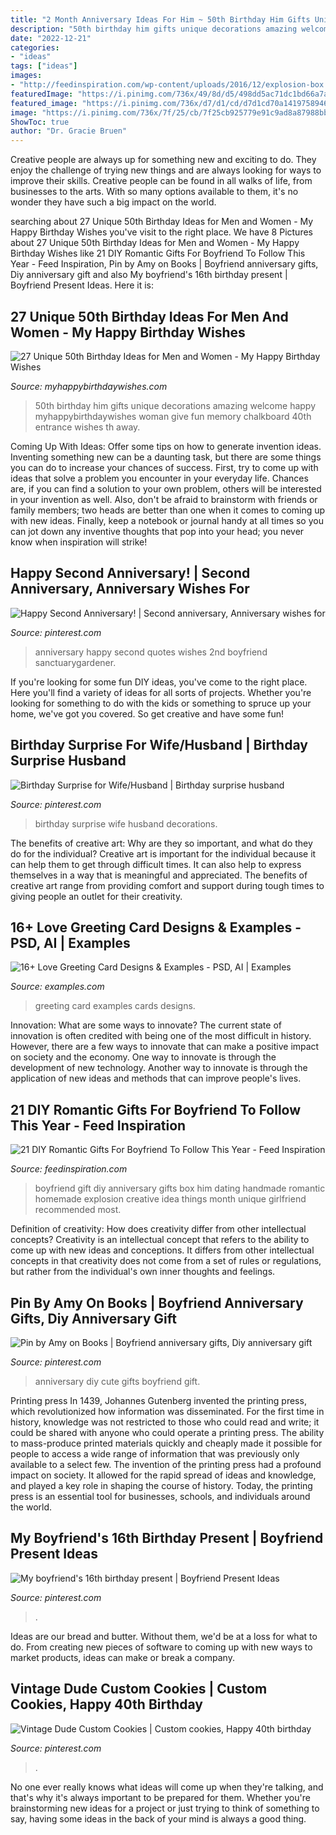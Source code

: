 ```yaml
---
title: "2 Month Anniversary Ideas For Him ~ 50th Birthday Him Gifts Unique Decorations Amazing Welcome Happy Myhappybirthdaywishes Woman Give Fun Memory Chalkboard 40th Entrance Wishes Th Away"
description: "50th birthday him gifts unique decorations amazing welcome happy myhappybirthdaywishes woman give fun memory chalkboard 40th entrance wishes th away"
date: "2022-12-21"
categories:
- "ideas"
tags: ["ideas"]
images:
- "http://feedinspiration.com/wp-content/uploads/2016/12/explosion-box.jpg"
featuredImage: "https://i.pinimg.com/736x/49/8d/d5/498dd5ac71dc1bd66a7a4c974b1fa06a.jpg"
featured_image: "https://i.pinimg.com/736x/d7/d1/cd/d7d1cd70a1419758946541ba107140cd.jpg"
image: "https://i.pinimg.com/736x/7f/25/cb/7f25cb925779e91c9ad8a87988bb8a6f--second-anniversary-anniversary-quotes.jpg"
ShowToc: true
author: "Dr. Gracie Bruen"
---
```



Creative people are always up for something new and exciting to do. They enjoy the challenge of trying new things and are always looking for ways to improve their skills. Creative people can be found in all walks of life, from businesses to the arts. With so many options available to them, it's no wonder they have such a big impact on the world.

	

		
searching about 27 Unique 50th Birthday Ideas for Men and Women - My Happy Birthday Wishes you've visit to the right place. We have 8 Pictures about 27 Unique 50th Birthday Ideas for Men and Women - My Happy Birthday Wishes like 21 DIY Romantic Gifts For Boyfriend To Follow This Year - Feed Inspiration, Pin by Amy on Books | Boyfriend anniversary gifts, Diy anniversary gift and also My boyfriend&#039;s 16th birthday present | Boyfriend Present Ideas. Here it is:
		
    
## 27 Unique 50th Birthday Ideas For Men And Women - My Happy Birthday Wishes

<img loading=lazy src="https://www.myhappybirthdaywishes.com/wp-content/uploads/2016/03/Welcome-Chalkboard-50th-Birthday-Ideas.jpg" onerror="this.onerror=null;this.src='https://tse2.mm.bing.net/th?id=OIP.OacuGSmDo4E4zZmtY_zUTgHaJ4&amp;pid=15.1';" alt="27 Unique 50th Birthday Ideas for Men and Women - My Happy Birthday Wishes">

_Source: myhappybirthdaywishes.com_

>50th birthday him gifts unique decorations amazing welcome happy myhappybirthdaywishes woman give fun memory chalkboard 40th entrance wishes th away. 

	

Coming Up With Ideas: Offer some tips on how to generate invention ideas.
Inventing something new can be a daunting task, but there are some things you can do to increase your chances of success. First, try to come up with ideas that solve a problem you encounter in your everyday life. Chances are, if you can find a solution to your own problem, others will be interested in your invention as well. Also, don't be afraid to brainstorm with friends or family members; two heads are better than one when it comes to coming up with new ideas. Finally, keep a notebook or journal handy at all times so you can jot down any inventive thoughts that pop into your head; you never know when inspiration will strike!

    
## Happy Second Anniversary! | Second Anniversary, Anniversary Wishes For

<img loading=lazy src="https://i.pinimg.com/736x/7f/25/cb/7f25cb925779e91c9ad8a87988bb8a6f--second-anniversary-anniversary-quotes.jpg" onerror="this.onerror=null;this.src='https://tse1.mm.bing.net/th?id=OIP.Nsj-Yaw4DCqir4g9zH8qBwHaHa&amp;pid=15.1';" alt="Happy Second Anniversary! | Second anniversary, Anniversary wishes for">

_Source: pinterest.com_

>anniversary happy second quotes wishes 2nd boyfriend sanctuarygardener. 

	

If you're looking for some fun DIY ideas, you've come to the right place. Here you'll find a variety of ideas for all sorts of projects. Whether you're looking for something to do with the kids or something to spruce up your home, we've got you covered. So get creative and have some fun!

    
## Birthday Surprise For Wife/Husband | Birthday Surprise Husband

<img loading=lazy src="https://i.pinimg.com/736x/bd/28/f5/bd28f595a22c0e81686b54e74b2022a9.jpg" onerror="this.onerror=null;this.src='https://tse2.mm.bing.net/th?id=OIP.Yl-5TXeW9NE3_vHg5gw0ugHaJ3&amp;pid=15.1';" alt="Birthday Surprise for Wife/Husband | Birthday surprise husband">

_Source: pinterest.com_

>birthday surprise wife husband decorations. 

	

The benefits of creative art: Why are they so important, and what do they do for the individual?
Creative art is important for the individual because it can help them to get through difficult times. It can also help to express themselves in a way that is meaningful and appreciated. The benefits of creative art range from providing comfort and support during tough times to giving people an outlet for their creativity.

    
## 16+ Love Greeting Card Designs &amp; Examples - PSD, AI | Examples

<img loading=lazy src="https://images.examples.com/wp-content/uploads/2018/01/921.jpg" onerror="this.onerror=null;this.src='https://tse4.mm.bing.net/th?id=OIP.hCkUWZWXUsTxPqveHW8SQgHaJ4&amp;pid=15.1';" alt="16+ Love Greeting Card Designs &amp; Examples - PSD, AI | Examples">

_Source: examples.com_

>greeting card examples cards designs. 

	

Innovation: What are some ways to innovate?
The current state of innovation is often credited with being one of the most difficult in history. However, there are a few ways to innovate that can make a positive impact on society and the economy. One way to innovate is through the development of new technology. Another way to innovate is through the application of new ideas and methods that can improve people's lives.

    
## 21 DIY Romantic Gifts For Boyfriend To Follow This Year - Feed Inspiration

<img loading=lazy src="http://feedinspiration.com/wp-content/uploads/2016/12/explosion-box.jpg" onerror="this.onerror=null;this.src='https://tse2.mm.bing.net/th?id=OIP.QC5wE7YIiqPdfEjSU5uX_wHaLH&amp;pid=15.1';" alt="21 DIY Romantic Gifts For Boyfriend To Follow This Year - Feed Inspiration">

_Source: feedinspiration.com_

>boyfriend gift diy anniversary gifts box him dating handmade romantic homemade explosion creative idea things month unique girlfriend recommended most. 

	

Definition of creativity: How does creativity differ from other intellectual concepts?
Creativity is an intellectual concept that refers to the ability to come up with new ideas and conceptions. It differs from other intellectual concepts in that creativity does not come from a set of rules or regulations, but rather from the individual's own inner thoughts and feelings.

    
## Pin By Amy On Books | Boyfriend Anniversary Gifts, Diy Anniversary Gift

<img loading=lazy src="https://i.pinimg.com/736x/49/8d/d5/498dd5ac71dc1bd66a7a4c974b1fa06a.jpg" onerror="this.onerror=null;this.src='https://tse2.mm.bing.net/th?id=OIP.eUVbJhm6fGqe7SQS1rc7RQHaNL&amp;pid=15.1';" alt="Pin by Amy on Books | Boyfriend anniversary gifts, Diy anniversary gift">

_Source: pinterest.com_

>anniversary diy cute gifts boyfriend gift. 

	

Printing press
In 1439, Johannes Gutenberg invented the printing press, which revolutionized how information was disseminated. For the first time in history, knowledge was not restricted to those who could read and write; it could be shared with anyone who could operate a printing press. The ability to mass-produce printed materials quickly and cheaply made it possible for people to access a wide range of information that was previously only available to a select few.
The invention of the printing press had a profound impact on society. It allowed for the rapid spread of ideas and knowledge, and played a key role in shaping the course of history. Today, the printing press is an essential tool for businesses, schools, and individuals around the world.

    
## My Boyfriend&#039;s 16th Birthday Present | Boyfriend Present Ideas

<img loading=lazy src="https://i.pinimg.com/736x/cd/4d/2a/cd4d2a0bc85fd94b42283ea43f6e1d75--boyfriend-stuff-boyfriend-ideas.jpg?b=t" onerror="this.onerror=null;this.src='https://tse1.mm.bing.net/th?id=OIP.d5x6RCUXxzby6yOUUinU0AHaJ3&amp;pid=15.1';" alt="My boyfriend&#039;s 16th birthday present | Boyfriend Present Ideas">

_Source: pinterest.com_

>. 

	

Ideas are our bread and butter. Without them, we'd be at a loss for what to do. From creating new pieces of software to coming up with new ways to market products, ideas can make or break a company.

    
## Vintage Dude Custom Cookies | Custom Cookies, Happy 40th Birthday

<img loading=lazy src="https://i.pinimg.com/736x/d7/d1/cd/d7d1cd70a1419758946541ba107140cd.jpg" onerror="this.onerror=null;this.src='https://tse4.mm.bing.net/th?id=OIP.Hvmu38ysSDUdhIWE_L3KzAHaJ3&amp;pid=15.1';" alt="Vintage Dude Custom Cookies | Custom cookies, Happy 40th birthday">

_Source: pinterest.com_

>. 

	

No one ever really knows what ideas will come up when they're talking, and that's why it's always important to be prepared for them. Whether you're brainstorming new ideas for a project or just trying to think of something to say, having some ideas in the back of your mind is always a good thing.

